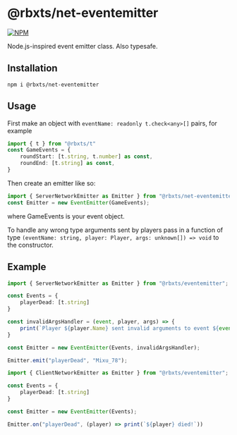 # @rbxts/net-eventemitter

[![NPM](https://nodei.co/npm/@rbxts/net-eventemitter.png)](https://npmjs.org/package/@rbxts/net-eventemitter)

Node.js-inspired event emitter class. Also typesafe.

## Installation
```npm i @rbxts/net-eventemitter```

## Usage
First make an object with ```eventName: readonly t.check<any>[]``` pairs, for example
```ts
import { t } from "@rbxts/t"
const GameEvents = {
	roundStart: [t.string, t.number] as const,
	roundEnd: [t.string] as const,
}
```
Then create an emitter like so:
```ts
import { ServerNetworkEmitter as Emitter } from "@rbxts/net-eventemitter"
const Emitter = new EventEmitter(GameEvents);
```
where GameEvents is your event object.

To handle any wrong type arguments sent by players pass in a function of type ```(eventName: string, player: Player, args: unknown[]) => void``` to the constructor.

## Example
```ts
import { ServerNetworkEmitter as Emitter } from "@rbxts/eventemitter";

const Events = {
	playerDead: [t.string]
}

const invalidArgsHandler = (event, player, args) => {
	print(`Player ${player.Name} sent invalid arguments to event ${event}!`)
}

const Emitter = new EventEmitter(Events, invalidArgsHandler);

Emitter.emit("playerDead", "Mixu_78");
```
```ts
import { ClientNetworkEmitter as Emitter } from "@rbxts/eventemitter";

const Events = {
	playerDead: [t.string]
}

const Emitter = new EventEmitter(Events);

Emitter.on("playerDead", (player) => print(`${player} died!`))
```